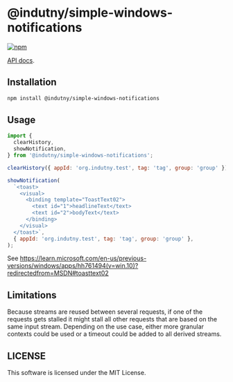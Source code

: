 # @indutny/simple-windows-notifications

[![npm](https://img.shields.io/npm/v/@indutny/simple-windows-notifications)](https://www.npmjs.com/package/@indutny/simple-windows-notifications)

[API docs](https://indutny.github.io/simple-windows-notifications).

## Installation

```sh
npm install @indutny/simple-windows-notifications
```

## Usage

```js
import {
  clearHistory,
  showNotification,
} from '@indutny/simple-windows-notifications';

clearHistory({ appId: 'org.indutny.test', tag: 'tag', group: 'group' });

showNotification(
  `<toast>
    <visual>
      <binding template="ToastText02">
        <text id="1">headlineText</text>
        <text id="2">bodyText</text>
      </binding>
    </visual>
  </toast>`,
  { appId: 'org.indutny.test', tag: 'tag', group: 'group' },
);
```
See https://learn.microsoft.com/en-us/previous-versions/windows/apps/hh761494(v=win.10)?redirectedfrom=MSDN#toasttext02

## Limitations

Because streams are reused between several requests, if one of the requests
gets stalled it might stall all other requests that are based on the same input
stream. Depending on the use case, either more granular contexts could be used
or a timeout could be added to all derived streams.

## LICENSE

This software is licensed under the MIT License.
